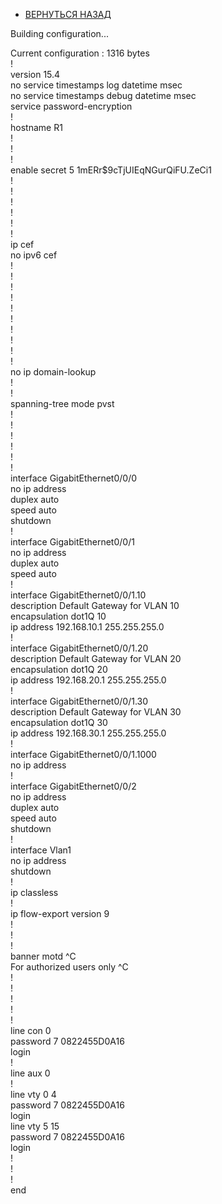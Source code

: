 - [ВЕРНУТЬСЯ НАЗАД](https://github.com/Art1shock/otus-networks/tree/main/labs/lab05)

Building configuration...  
  
Current configuration : 1316 bytes  
!  
version 15.4  
no service timestamps log datetime msec  
no service timestamps debug datetime msec  
service password-encryption  
!  
hostname R1  
!  
!  
!  
enable secret 5 $1$mERr$9cTjUIEqNGurQiFU.ZeCi1  
!  
!  
!  
!  
!  
!  
ip cef  
no ipv6 cef  
!  
!  
!  
!  
!  
!  
!  
!  
!  
!  
no ip domain-lookup  
!  
!  
spanning-tree mode pvst  
!  
!  
!  
!  
!  
!  
interface GigabitEthernet0/0/0  
 no ip address  
 duplex auto  
 speed auto  
 shutdown  
!  
interface GigabitEthernet0/0/1  
 no ip address  
 duplex auto  
 speed auto  
!  
interface GigabitEthernet0/0/1.10  
 description Default Gateway for VLAN 10  
 encapsulation dot1Q 10  
 ip address 192.168.10.1 255.255.255.0  
!  
interface GigabitEthernet0/0/1.20  
 description Default Gateway for VLAN 20  
 encapsulation dot1Q 20  
 ip address 192.168.20.1 255.255.255.0  
!  
interface GigabitEthernet0/0/1.30  
 description Default Gateway for VLAN 30  
 encapsulation dot1Q 30  
 ip address 192.168.30.1 255.255.255.0  
!  
interface GigabitEthernet0/0/1.1000  
 no ip address  
!  
interface GigabitEthernet0/0/2  
 no ip address  
 duplex auto  
 speed auto  
 shutdown  
!  
interface Vlan1  
 no ip address  
 shutdown  
!  
ip classless  
!  
ip flow-export version 9  
!  
!  
!  
banner motd ^C  
For authorized users only ^C  
!  
!  
!  
!  
!  
line con 0  
 password 7 0822455D0A16  
 login  
!  
line aux 0  
!  
line vty 0 4  
 password 7 0822455D0A16  
 login  
line vty 5 15  
 password 7 0822455D0A16  
 login  
!  
!  
!  
end  

